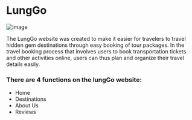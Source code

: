 ﻿# LungGo 
![image](https://github.com/Kampus-Merdeka-Software-Engineering/FE-2-Bandung-5/assets/124959830/ef46e158-6b66-4c92-8152-f4f561e7821e)

 The LungGo website was created to make it easier for travelers to travel hidden gem destinations through easy booking of tour packages. In the travel booking process that involves users to book transportation tickets and other activities online, users can thus plan and organize their travel details easily.

### There are 4 functions on the lungGo website:
- Home
- Destinations
- About Us
- Reviews
